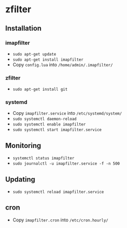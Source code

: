 # zfilter

## Installation

### imapfilter

- `sudo apt-get update`
- `sudo apt-get install imapfilter`
- Copy `config.lua` into `/home/admin/.imapfilter/`

### zfilter

- `sudo apt-get install git`

### systemd

- Copy `imapfilter.service` into `/etc/systemd/system/`
- `sudo systemctl daemon-reload`
- `sudo systemctl enable imapfilter`
- `sudo systemctl start imapfilter.service`

## Monitoring

- `systemctl status imapfilter`
- `sudo journalctl -u imapfilter.service -f -n 500`

## Updating

- `sudo systemctl reload imapfilter.service`

## cron

- Copy `imapfilter.cron` into `/etc/cron.hourly/`
